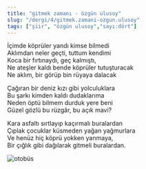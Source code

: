 ```yaml
---
title: "gitmek zamanı - özgün ulusoy"
slug: "/dergi/4/gitmek.zamani-ozgun.ulusoy"
tags: ["şiir", "özgün ulusoy","sayı:dört"]
---
```

İçimde köprüler yandı kimse bilmedi  
Aklımdan neler geçti, tuttum kendimi\
Koca bir fırtınaydı, geç kalmıştı,\
Ne ateşler kaldı bende köprüler tutuşturacak\
Ne aklım, bir görüp bin rüyaya dalacak

Çağıran bir deniz kızı gibi yolculuklara\
Bu şarkı kimden kaldı dudaklarıma\
Neden öptü bilmem durduk yere beni\
Güzel gözlü bu rüzgâr, bu açık mavi?

Kara asfaltı sırtlayıp kaçırmalı buralardan\
Çıplak çocuklar küsmeden yağan yağmurlara\
Ve henüz hiç köprü yokken yanmaya,\
Bir çığlık gibi dağılarak gitmeli buralardan.

![otobüs](/img/4.05.jpg)